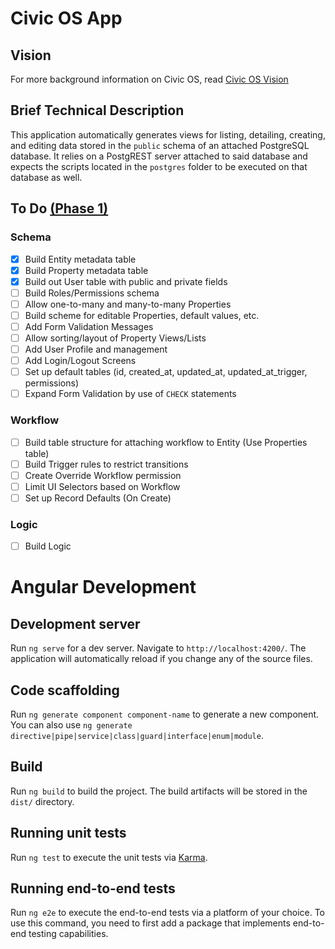 # Civic OS App
## Vision
For more background information on Civic OS, read [Civic OS Vision](https://github.com/civic-os/vision)
## Brief Technical Description
This application automatically generates views for listing, detailing, creating, and editing data stored in the `public` schema of an attached PostgreSQL database. It relies on a PostgREST server attached to said database and expects the scripts located in the `postgres` folder to be executed on that database as well.
## To Do [(Phase 1)](https://github.com/civic-os/vision#phase-1-development-tools)
### Schema
- [x] Build Entity metadata table
- [x] Build Property metadata table
- [x] Build out User table with public and private fields
- [ ] Build Roles/Permissions schema
- [ ] Allow one-to-many and many-to-many Properties
- [ ] Build scheme for editable Properties, default values, etc.
- [ ] Add Form Validation Messages
- [ ] Allow sorting/layout of Property Views/Lists
- [ ] Add User Profile and management
- [ ] Add Login/Logout Screens
- [ ] Set up default tables (id, created_at, updated_at, updated_at_trigger, permissions)
- [ ] Expand Form Validation by use of `CHECK` statements
### Workflow
- [ ] Build table structure for attaching workflow to Entity (Use Properties table)
- [ ] Build Trigger rules to restrict transitions
- [ ] Create Override Workflow permission
- [ ] Limit UI Selectors based on Workflow
- [ ] Set up Record Defaults (On Create)
### Logic
- [ ] Build Logic
# Angular Development
## Development server

Run `ng serve` for a dev server. Navigate to `http://localhost:4200/`. The application will automatically reload if you change any of the source files.

## Code scaffolding

Run `ng generate component component-name` to generate a new component. You can also use `ng generate directive|pipe|service|class|guard|interface|enum|module`.

## Build

Run `ng build` to build the project. The build artifacts will be stored in the `dist/` directory.

## Running unit tests

Run `ng test` to execute the unit tests via [Karma](https://karma-runner.github.io).

## Running end-to-end tests

Run `ng e2e` to execute the end-to-end tests via a platform of your choice. To use this command, you need to first add a package that implements end-to-end testing capabilities.